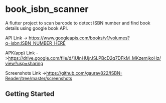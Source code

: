 # book_isbn_scanner

A flutter project to scan barcode to detect ISBN number
and find book details using google book API.

API Link -> https://www.googleapis.com/books/v1/volumes?q=isbn:ISBN_NUMBER_HERE

APK(app) Link ->https://drive.google.com/file/d/1UlnHUjrJSLPBcD2q7DFkM_MKzemjkoHz/view?usp=sharing

Screenshots Link ->https://github.com/gaurav822/ISBN-Reader/tree/master/screenshots

## Getting Started
